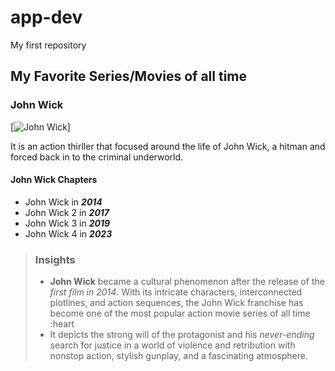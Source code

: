# app-dev
My first repository

## My Favorite Series/Movies of all time

### John Wick

[![John Wick](https://lionsgate.brightspotcdn.com/59/e8/576c91ae47e4aa7fd6240dc48674/john-wick-chapter-1-movies-poster-01.jpg)]

It is an action thirller that focused around the life of John Wick, a hitman and forced back in to the criminal underworld.

#### John Wick Chapters

- John Wick in ***2014***
- John Wick 2 in ***2017***
- John Wick 3 in ***2019***
- John Wick 4 in ***2023***

> ### Insights
>
> - **John Wick** became a cultural phenomenon after the release of the *first film in 2014*. With its intricate characters, interconnected plotlines, and action sequences, the John Wick franchise has become one of the most popular action movie series of all time :heart
> - It depicts the strong will of the protagonist and his *never-ending* search for justice in a world of violence and retribution with nonstop action, stylish gunplay, and a fascinating atmosphere.
